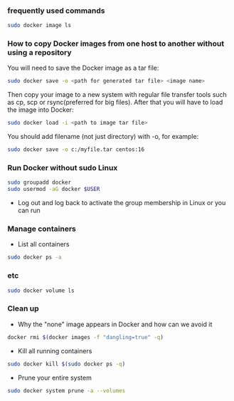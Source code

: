 ### frequently used commands
```bash
sudo docker image ls
```


### How to copy Docker images from one host to another without using a repository
You will need to save the Docker image as a tar file:
```bash
sudo docker save -o <path for generated tar file> <image name>
```
Then copy your image to a new system with regular file transfer tools such as cp, scp or rsync(preferred for big files). After that you will have to load the image into Docker:
```bash
sudo docker load -i <path to image tar file>
```
You should add filename (not just directory) with -o, for example:
```bash
sudo docker save -o c:/myfile.tar centos:16
```


### Run Docker without sudo Linux
```bash
sudo groupadd docker
sudo usermod -aG docker $USER
```
- Log out and log back to activate the group membership in Linux or you can run


### Manage containers
- List all containers
``` bash
sudo docker ps -a
```

### etc


``` bash
sudo docker volume ls
```

### Clean up
- Why the "none" image appears in Docker and how can we avoid it
```bash
docker rmi $(docker images -f "dangling=true" -q)
```

- Kill all running containers

``` bash
sudo docker kill $(sudo docker ps -q)
``` 

- Prune your entire system

``` bash
sudo docker system prune -a --volumes
```
